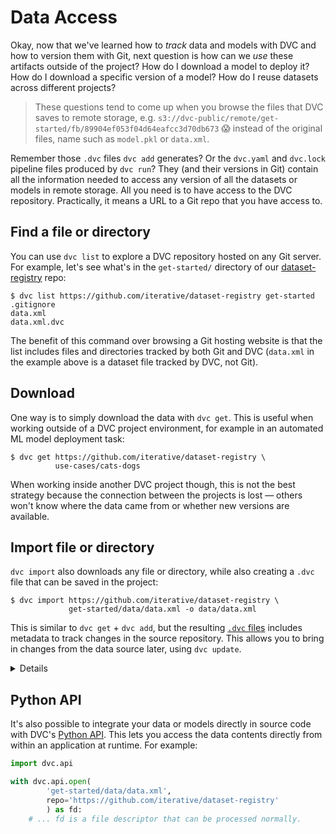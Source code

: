 # Data Access

Okay, now that we've learned how to _track_ data and models with DVC and how to
version them with Git, next question is how can we _use_ these artifacts outside
of the project? How do I download a model to deploy it? How do I download a
specific version of a model? How do I reuse datasets across different projects?

> These questions tend to come up when you browse the files that DVC saves to
> remote storage, e.g.
> `s3://dvc-public/remote/get-started/fb/89904ef053f04d64eafcc3d70db673` 😱
> instead of the original files, name such as `model.pkl` or `data.xml`.

Remember those `.dvc` files `dvc add` generates? Or the `dvc.yaml` and
`dvc.lock` pipeline files produced by `dvc run`? They (and their versions in
Git) contain all the information needed to access any version of all the
datasets or models in remote storage. All you need is to have access to the
<abbr>DVC repository</abbr>. Practically, it means a URL to a Git repo that you
have access to.

## Find a file or directory

You can use `dvc list` to explore a <abbr>DVC repository</abbr> hosted on any
Git server. For example, let's see what's in the `get-started/` directory of our
[dataset-registry](https://github.com/iterative/dataset-registry) repo:

```dvc
$ dvc list https://github.com/iterative/dataset-registry get-started
.gitignore
data.xml
data.xml.dvc
```

The benefit of this command over browsing a Git hosting website is that the list
includes files and directories tracked by both Git and DVC (`data.xml` in the
example above is a dataset file tracked by DVC, not Git).

## Download

One way is to simply download the data with `dvc get`. This is useful when
working outside of a <abbr>DVC project</abbr> environment, for example in an
automated ML model deployment task:

```dvc
$ dvc get https://github.com/iterative/dataset-registry \
          use-cases/cats-dogs
```

When working inside another DVC project though, this is not the best strategy
because the connection between the projects is lost — others won't know where
the data came from or whether new versions are available.

## Import file or directory

`dvc import` also downloads any file or directory, while also creating a `.dvc`
file that can be saved in the project:

```dvc
$ dvc import https://github.com/iterative/dataset-registry \
             get-started/data/data.xml -o data/data.xml
```

This is similar to `dvc get` + `dvc add`, but the resulting
[`.dvc` files](/doc/user-guide/dvc-files-and-directories#dvc-files) includes
metadata to track changes in the source repository. This allows you to bring in
changes from the data source later, using `dvc update`.

<details>

#### 💡 Expand to see what happens under the hood

> Note that the
> [dataset registry](https://github.com/iterative/dataset-registry) repository
> doesn't actually contain a `get-started/data.xml` file. Like `dvc get`,
> `dvc import` downloads from [remote storage](/doc/command-reference/remote).

`.dvc` files created by `dvc import` have special fields, such as the data
source `repo`, and `path` (under `deps`):

```diff
+ deps:
+ - path: get-started/data.xml
+   repo:
+     url: https://github.com/iterative/dataset-registry
+     rev_lock: f31f5c4cdae787b4bdeb97a717687d44667d9e62
 outs:
 - md5: a304afb96060aad90176268345e10355
   path: data.xml
```

The `url` and `rev_lock` subfields under `repo` are used to save the origin and
[version](https://git-scm.com/docs/revisions) of the dependency, respectively.

</details>

## Python API

It's also possible to integrate your data or models directly in source code with
DVC's [Python API](/doc/api-reference). This lets you access the data contents
directly from within an application at runtime. For example:

```py
import dvc.api

with dvc.api.open(
        'get-started/data/data.xml',
        repo='https://github.com/iterative/dataset-registry'
        ) as fd:
    # ... fd is a file descriptor that can be processed normally.
```
